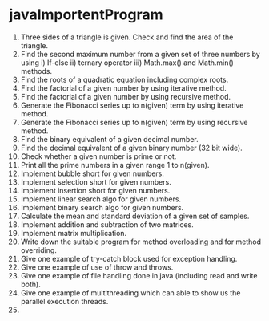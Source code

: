 # javaImportentProgram

1. Three sides of a triangle is given. Check and find the area
of the triangle.
2. Find the second maximum number from a given set of
three numbers by using i) If-else ii) ternary operator
iii) Math.max() and Math.min() methods.
3. Find the roots of a quadratic equation including complex
roots.
4. Find the factorial of a given number by using iterative
method.
5. Find the factorial of a given number by using recursive
method.
6. Generate the Fibonacci series up to n(given) term by
using iterative method.
7. Generate the Fibonacci series up to n(given) term by
using recursive method.
8. Find the binary equivalent of a given decimal number.
9. Find the decimal equivalent of a given binary number
(32 bit wide).
10. Check whether a given number is prime or not.
11. Print all the prime numbers in a given range 1 to
n(given).
12. Implement bubble short for given numbers.
13. Implement selection short for given numbers.
14. Implement insertion short for given numbers.
15. Implement linear search algo for given numbers.
16. Implement binary search algo for given numbers.
17. Calculate the mean and standard deviation of a
given set of samples.
18. Implement addition and subtraction of two
matrices.
19. Implement matrix multiplication.
20. Write down the suitable program for method
overloading and for method overriding.
21. Give one example of try-catch block used for
exception handling.
22. Give one example of use of throw and throws.
23. Give one example of file handling done in java
(including read and write both).
24. Give one example of multithreading which can able
to show us the parallel execution threads.
25.
